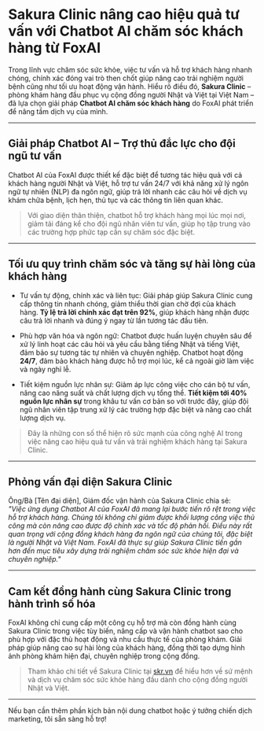 # Sakura Clinic nâng cao hiệu quả tư vấn với Chatbot AI chăm sóc khách hàng từ FoxAI

Trong lĩnh vực chăm sóc sức khỏe, việc tư vấn và hỗ trợ khách hàng nhanh chóng, chính xác đóng vai trò then chốt giúp nâng cao trải nghiệm người bệnh cũng như tối ưu hoạt động vận hành. Hiểu rõ điều đó, **Sakura Clinic** – phòng khám hàng đầu phục vụ cộng đồng người Nhật và Việt tại Việt Nam – đã lựa chọn giải pháp **Chatbot AI chăm sóc khách hàng** do FoxAI phát triển để nâng tầm dịch vụ của mình.

---

## Giải pháp Chatbot AI – Trợ thủ đắc lực cho đội ngũ tư vấn

Chatbot AI của FoxAI được thiết kế đặc biệt để tương tác hiệu quả với cả khách hàng người Nhật và Việt, hỗ trợ tư vấn 24/7 với khả năng xử lý ngôn ngữ tự nhiên (NLP) đa ngôn ngữ, giúp trả lời nhanh các câu hỏi về dịch vụ khám chữa bệnh, lịch hẹn, thủ tục và các thông tin liên quan khác.

> Với giao diện thân thiện, chatbot hỗ trợ khách hàng mọi lúc mọi nơi, giảm tải đáng kể cho đội ngũ nhân viên tư vấn, giúp họ tập trung vào các trường hợp phức tạp cần sự chăm sóc đặc biệt.

---

## Tối ưu quy trình chăm sóc và tăng sự hài lòng của khách hàng
- Tư vấn tự động, chính xác và liên tục: Giải pháp giúp Sakura Clinic cung cấp thông tin nhanh chóng, giảm thiểu thời gian chờ đợi của khách hàng.
**Tỷ lệ trả lời chính xác đạt trên 92%**, giúp khách hàng nhận được câu trả lời nhanh và đúng ý ngay từ lần tương tác đầu tiên.
  
- Phù hợp văn hóa và ngôn ngữ: Chatbot được huấn luyện chuyên sâu để xử lý linh hoạt các câu hỏi và yêu cầu bằng tiếng Nhật và tiếng Việt, đảm bảo sự tương tác tự nhiên và chuyên nghiệp.
Chatbot hoạt động **24/7**, đảm bảo khách hàng được hỗ trợ mọi lúc, kể cả ngoài giờ làm việc và ngày nghỉ lễ.

- Tiết kiệm nguồn lực nhân sự: Giảm áp lực công việc cho cán bộ tư vấn, nâng cao năng suất và chất lượng dịch vụ tổng thể.
**Tiết kiệm tới 40% nguồn lực nhân sự** trong khâu tư vấn cơ bản so với trước đây, giúp đội ngũ nhân viên tập trung xử lý các trường hợp đặc biệt và nâng cao chất lượng dịch vụ.

> Đây là những con số thể hiện rõ sức mạnh của công nghệ AI trong việc nâng cao hiệu quả tư vấn và trải nghiệm khách hàng tại Sakura Clinic.

---

## Phỏng vấn đại diện Sakura Clinic

Ông/Bà [Tên đại diện], Giám đốc vận hành của Sakura Clinic chia sẻ:  
_"Việc ứng dụng Chatbot AI của FoxAI đã mang lại bước tiến rõ rệt trong việc hỗ trợ khách hàng. Chúng tôi không chỉ giảm được khối lượng công việc thủ công mà còn nâng cao được độ chính xác và tốc độ phản hồi. Điều này rất quan trọng với cộng đồng khách hàng đa ngôn ngữ của chúng tôi, đặc biệt là người Nhật và Việt Nam. FoxAI đã thực sự giúp Sakura Clinic tiến gần hơn đến mục tiêu xây dựng trải nghiệm chăm sóc sức khỏe hiện đại và chuyên nghiệp."_  

---

## Cam kết đồng hành cùng Sakura Clinic trong hành trình số hóa

FoxAI không chỉ cung cấp một công cụ hỗ trợ mà còn đồng hành cùng Sakura Clinic trong việc tùy biến, nâng cấp và vận hành chatbot sao cho phù hợp với đặc thù hoạt động và nhu cầu thực tế của phòng khám. Giải pháp giúp nâng cao sự hài lòng của khách hàng, đồng thời tạo dựng hình ảnh phòng khám hiện đại, chuyên nghiệp trong cộng đồng.

> Tham khảo chi tiết về Sakura Clinic tại [skr.vn](https://skr.vn) để hiểu hơn về sứ mệnh và dịch vụ chăm sóc sức khỏe hàng đầu dành cho cộng đồng người Nhật và Việt.

---

Nếu bạn cần thêm phần kịch bản nội dung chatbot hoặc ý tưởng chiến dịch marketing, tôi sẵn sàng hỗ trợ!

